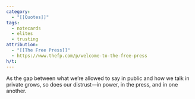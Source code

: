 ```yaml
---
category:
  - "[[Quotes]]"
tags:
  - notecards
  - elites
  - trusting
attribution:
  - "[[The Free Press]]"
  - https://www.thefp.com/p/welcome-to-the-free-press
h/t:
---
```

As the gap between what we’re allowed to say in public and how we talk in private grows, so does our distrust—in power, in the press, and in one another.